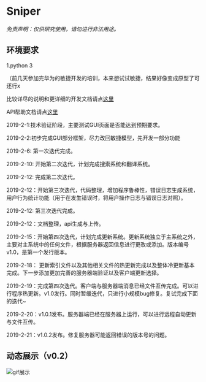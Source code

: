 # Sniper

*免责声明：仅供研究使用，请勿进行非法用途。*

## 环境要求

1.python 3


（前几天参加完华为的敏捷开发的培训，本来想试试敏捷，结果好像变成原型了可还行x


比较详尽的说明和更详细的开发文档请点[这里](http://www.sniper97.cn/index.php/memoryAssist/)

API帮助文档请点[这里](http://www.sniper97.cn/MemoryAssist/API)

2019-2-1:技术验证阶段，主要测试GUI页面是否能达到预期要求。

2019-2-2:初步完成GUI部分框架，尽力改回敏捷模型，先开发一部分功能

2019-2-6: 第一次迭代完成。 

2019-2-10: 开始第二次迭代，计划完成搜索系统和翻译系统。

2019-2-12: 完成第二次迭代。

2019-2-12：开始第三次迭代，代码整理，增加程序鲁棒性，错误日志生成系统，用户行为统计功能（用于在发生错误时，将用户操作日志与错误日志对照）。

2019-2-12: 第三次迭代完成。

2019-2-12：文档整理，api生成与上传。

2019-2-15：开始第四次迭代，计划完成更新系统。更新系统独立于主系统之外，主要对主系统中的任何文件，根据服务器返回信息进行更改或添加。版本编号v1.0，是第一个发行版本。

2019-2-18： 更新索引文件以及其他相关文件的热更新完成以及整体冷更新基本完成。下一步添加更加完善的服务器端验证以及客户端更新选择。

2019-2-19：完成第四次迭代。客户端与服务器端消息已经文件互传完成。可以进行程序热更新。v1.0发行。同时暂缓迭代，只进行小规模bug修复。复试完成下面的迭代~

2019-2-20：v1.0.1发布。服务器端已经在服务器上运行，可以进行远程自动更新与文件互传。

2019-2-21：v1.0.2发布。修复服务器可能返回错误的版本号的问题。


## 动态展示（v0.2）

![gif展示](https://github.com/Sniper970119/MemoryAssistInPython/blob/master/showPic/show.gif)
